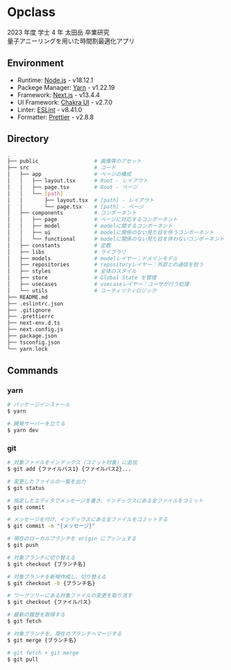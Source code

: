 # Opclass

2023 年度 学士 4 年 太田岳 卒業研究 \
量子アニーリングを用いた時間割最適化アプリ

## Environment

- Runtime: [Node.js](https://nodejs.org/ja) - v18.12.1
- Packege Manager: [Yarn](https://yarnpkg.com/) - v1.22.19
- Framework: [Next.js](https://nextjs.org/) - v13.4.4
- UI Framework: [Chakra UI](https://chakra-ui.com/) - v2.7.0
- Linter: [ESLint](https://eslint.org/) - v8.41.0
- Formatter: [Prettier](https://prettier.io/) - v2.8.8

## Directory

```sh
.
├── public                  # 画像等のアセット
├── src                     # コード
│   ├── app                 # ページの構成
│   │   ├── layout.tsx      # Root - レイアウト
│   │   ├── page.tsx        # Root - ページ
│   │   └── [path]
│   │       ├── layout.tsx  # [path] - レイアウト
│   │       └── page.tsx    # [path] - ページ
│   ├── components          # コンポーネント
│   │   ├── page            # ページに対応するコンポーネント
│   │   ├── model           # modelに関するコンポーネント
│   │   ├── ui              # modelに関係のない見た目を伴うコンポーネント
│   │   └── functional      # modelに関係のない見た目を伴わないコンポーネント
│   ├── constants           # 定数
│   ├── libs                # ライブラリ
│   ├── models              # modelレイヤー：ドメインモデル
│   ├── repositories        # repositoryレイヤー：外部との通信を担う
│   ├── styles              # 全体のスタイル
│   ├── store               # Global State を管理
│   ├── usecases            # usecaseレイヤー：ユーザが行う処理
│   └── utils               # ユーティリティロジック
├── README.md
├── .eslintrc.json
├── .gitignore
├── .prettierrc
├── next-env.d.ts
├── next.config.js
├── package.json
├── tsconfig.json
└── yarn.lock
```

## Commands

### yarn

```bash
# パッケージインストール
$ yarn

# 開発サーバーを立てる
$ yarn dev
```

### git

```sh
# 対象ファイルをインデックス（コミット対象）に追加
$ git add {ファイルパス1} {ファイルパス2}...

# 変更したファイルの一覧を出力
$ git status

# 指定したエディタでメッセージを書き、インデックスにある全ファイルをコミット
$ git commit

# メッセージを付け、インデックスにある全ファイルをコミットする
$ git commit -m "{メッセージ}"

# 現在のローカルブランチを origin にプッシュする
$ git push

# 対象ブランチに切り替える
$ git checkout {ブランチ名}

# 対象ブランチを新規作成し、切り替える
$ git checkout -b {ブランチ名}

# ワークツリーにある対象ファイルの変更を取り消す
$ git checkout {ファイルパス}

# 最新の履歴を取得する
$ git fetch

# 対象ブランチを、現在のブランチへマージする
$ git merge {ブランチ名}

# git fetch + git merge
$ git pull
```
